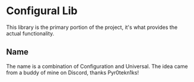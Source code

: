 # Configural Lib

This library is the primary portion of the project, it's what provides the actual functionality.

## Name

The name is a combination of Configuration and Universal. The idea came from a buddy of mine on Discord, thanks Pyr0tekn1ks!
